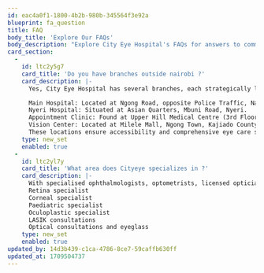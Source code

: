 ```yaml
---
id: eac4a0f1-1800-4b2b-980b-345564f3e92a
blueprint: fa_question
title: FAQ
body_title: 'Explore Our FAQs'
body_description: "Explore City Eye Hospital's FAQs for answers to common queries about our practice, facilities, and medical services. If your question isn't covered, feel free to contact us for personalized assistance in maintaining healthy eye care and vision."
card_section:
  -
    id: ltc2y5g7
    card_title: 'Do you have branches outside nairobi ?'
    card_description: |-
      Yes, City Eye Hospital has several branches, each strategically located for your convenience:

      Main Hospital: Located at Ngong Road, opposite Police Traffic, Nairobi.
      Nyeri Hospital: Situated at Asian Quarters, Mbuni Road, Nyeri.
      Appointment Clinic: Found at Upper Hill Medical Centre (3rd Floor), Nairobi.
      Vision Center: Located at Milele Mall, Ngong Town, Kajiado County.
      These locations ensure accessibility and comprehensive eye care services for our valued patients.
    type: new_set
    enabled: true
  -
    id: ltc2yl7y
    card_title: 'What area does Cityeye specializes in ?'
    card_description: |-
      With specialised ophthalmologists, optometrists, licensed opticians and highly trained staff, we provide an extensive range of medical services. Our range of specialities include:
      Retina specialist
      Corneal specialist
      Paediatric specialist
      Oculoplastic specialist
      LASIK consultations
      Optical consultations and eyeglass
    type: new_set
    enabled: true
updated_by: 14d3b439-c1ca-4786-8ce7-59caffb630ff
updated_at: 1709504737
---
```

